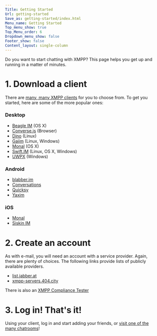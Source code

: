 ```yaml
---
Title: Getting Started
Url: getting-started
Save_as: getting-started/index.html
Menu_name: Getting Started
Top_menu_show: true
Top_Menu_order: 6
Dropdown_menu_show: false
Footer_show: false
Content_layout: single-column
---
```


Do you want to start chatting with XMPP? This page helps you get up and running in a matter of minutes.

# 1. Download a client

There are [many, many XMPP clients](/software/clients) for you to choose from. To get you started, here are some of the more popular ones:

### Desktop

  * [Beagle IM](https://beagle.im/) (OS X)
  * [Converse.js](https://conversejs.org/) (Browser)
  * [Dino](https://dino.im/) (Linux)
  * [Gajim](https://gajim.org/) (Linux, Windows)
  * [Monal](https://monal.im/) (OS X)
  * [Swift.IM](https://swift.im/swift.html) (Linux, OS X, Windows)
  * [UWPX](https://uwpx.org/) (Windows)
  
### Android

  * [blabber.im](https://blabber.im./)
  * [Conversations](https://conversations.im/)
  * [Quicksy](https://quicksy.im/)
  * [Yaxim](https://yax.im.)
  
### iOS

  * [Monal](https://monal.im/)
  * [Siskin IM](https://siskin.im/)

# 2. Create an account

As with e-mail, you will need an account with a service provider. Again, there are plenty of choices. The following links provide lists of publicly available providers.

* [list.jabber.at](https://list.jabber.at/)
* [xmpp-servers.404.city](https://xmpp-servers.404.city)

There is also an [XMPP Compliance Tester](https://compliance.conversations.im/old/)


# 3. Log in! That's it!

Using your client, log in and start adding your friends, or [visit one of the many chatrooms](https://search.jabber.network/)!
